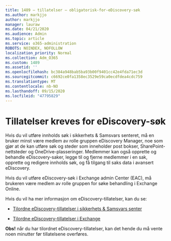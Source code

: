 ```yaml
---
title: 1489 – tillatelser – obligatorisk-for-eDiscovery-søk
ms.author: markjjo
author: markjjo
manager: lauraw
ms.date: 04/21/2020
ms.audience: Admin
ms.topic: article
ms.service: o365-administration
ROBOTS: NOINDEX, NOFOLLOW
localization_priority: Normal
ms.collection: Adm_O365
ms.custom: 1489
ms.assetid: ''
ms.openlocfilehash: bc384a948bab5ba93b00f9401cc42e4fda71ec3d
ms.sourcegitcommit: c6692ce0fa1358ec3529e59ca0ecdfdea4cdc759
ms.translationtype: MT
ms.contentlocale: nb-NO
ms.lasthandoff: 09/15/2020
ms.locfileid: "47795829"
---
```

# <a name="permissions-required-for-ediscovery-searches"></a>Tillatelser kreves for eDiscovery-søk

Hvis du vil utføre innholds søk i sikkerhets & Samsvars senteret, må en bruker minst være medlem av rolle gruppen eDiscovery Manager, noe som gjør at de kan utføre søk og steder som inneholder post bokser, SharePoint-nettsteder og OneDrive-plasseringer. Medlemmer kan også opprette og behandle eDiscovery-saker, legge til og fjerne medlemmer i en sak, opprette og redigere innholds søk, og få tilgang til saks data i avansert eDiscovery.

Hvis du vil utføre eDiscovery-søk i Exchange admin Center (EAC), må brukeren være medlem av rolle gruppen for søke behandling i Exchange Online.

Hvis du vil ha mer informasjon om eDiscovery-tillatelser, kan du se: 

- [Tilordne eDiscovery-tillatelser i sikkerhets & Samsvars senter](https://docs.microsoft.com/microsoft-365/compliance/assign-ediscovery-permissions)

- [Tilordne eDiscovery-tillatelser i Exchange](https://docs.microsoft.com/exchange/security-and-compliance/in-place-ediscovery/assign-ediscovery-permissions)

**Obs!** når du har tilordnet eDiscovery-tillatelser, kan det hende du må vente noen minutter før tillatelsene overføres.
